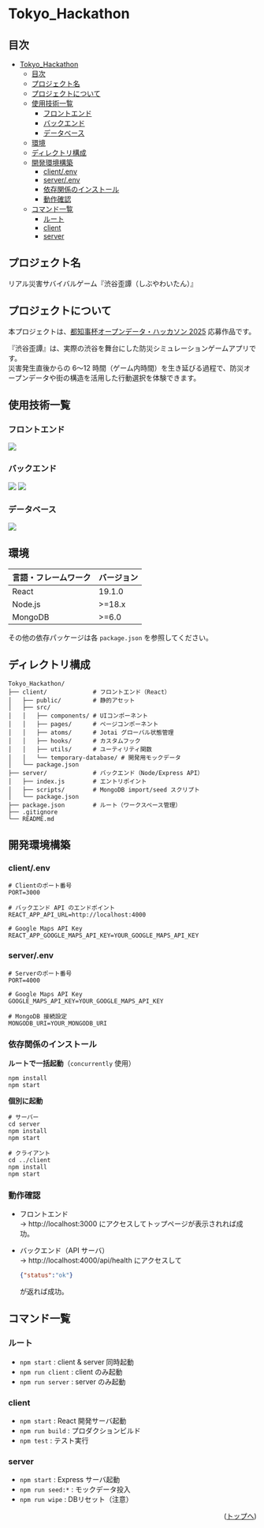 # Tokyo_Hackathon

<div id="top"></div>

## 目次
- [Tokyo\_Hackathon](#tokyo_hackathon)
  - [目次](#目次)
  - [プロジェクト名](#プロジェクト名)
  - [プロジェクトについて](#プロジェクトについて)
  - [使用技術一覧](#使用技術一覧)
    - [フロントエンド](#フロントエンド)
    - [バックエンド](#バックエンド)
    - [データベース](#データベース)
  - [環境](#環境)
  - [ディレクトリ構成](#ディレクトリ構成)
  - [開発環境構築](#開発環境構築)
    - [client/.env](#clientenv)
    - [server/.env](#serverenv)
    - [依存関係のインストール](#依存関係のインストール)
    - [動作確認](#動作確認)
  - [コマンド一覧](#コマンド一覧)
    - [ルート](#ルート)
    - [client](#client)
    - [server](#server)

## プロジェクト名
リアル災害サバイバルゲーム『渋谷歪譚（しぶやわいたん）』

## プロジェクトについて
本プロジェクトは、[都知事杯オープンデータ・ハッカソン 2025](https://odhackathon.metro.tokyo.lg.jp/) 応募作品です。  

『渋谷歪譚』は、実際の渋谷を舞台にした防災シミュレーションゲームアプリです。  
災害発生直後からの 6〜12 時間（ゲーム内時間）を生き延びる過程で、防災オープンデータや街の構造を活用した行動選択を体験できます。  

## 使用技術一覧

### フロントエンド
<p style="display: inline">
<img src="https://img.shields.io/badge/-React-20232A.svg?logo=react&style=for-the-badge&logoColor=61DAFB">
</p>

### バックエンド
<p style="display: inline">
<img src="https://img.shields.io/badge/-Node.js-339933.svg?logo=node.js&style=for-the-badge&logoColor=white">
<img src="https://img.shields.io/badge/-Express-000000.svg?logo=express&style=for-the-badge&logoColor=white">
</p>

### データベース
<p style="display: inline">
<img src="https://img.shields.io/badge/-MongoDB-47A248.svg?logo=mongodb&style=for-the-badge&logoColor=white">
</p>


## 環境

| 言語・フレームワーク  | バージョン |
| --------------------- | ---------- |
| React                 | 19.1.0     |
| Node.js               | >=18.x     |
| MongoDB               | >=6.0      |

その他の依存パッケージは各 `package.json` を参照してください。  

## ディレクトリ構成

```
Tokyo_Hackathon/
├── client/             # フロントエンド（React）
│   ├── public/         # 静的アセット
│   ├── src/
│   │   ├── components/ # UIコンポーネント
│   │   ├── pages/      # ページコンポーネント
│   │   ├── atoms/      # Jotai グローバル状態管理
│   │   ├── hooks/      # カスタムフック
│   │   ├── utils/      # ユーティリティ関数
│   │   └── temporary-database/ # 開発用モックデータ
│   └── package.json
├── server/             # バックエンド（Node/Express API）
│   ├── index.js        # エントリポイント
│   ├── scripts/        # MongoDB import/seed スクリプト
│   └── package.json
├── package.json        # ルート（ワークスペース管理）
├── .gitignore
└── README.md
```

## 開発環境構築

### client/.env
```
# Clientのポート番号
PORT=3000

# バックエンド API のエンドポイント
REACT_APP_API_URL=http://localhost:4000

# Google Maps API Key
REACT_APP_GOOGLE_MAPS_API_KEY=YOUR_GOOGLE_MAPS_API_KEY
```

### server/.env
```
# Serverのポート番号
PORT=4000

# Google Maps API Key
GOOGLE_MAPS_API_KEY=YOUR_GOOGLE_MAPS_API_KEY

# MongoDB 接続設定
MONGODB_URI=YOUR_MONGODB_URI
```

### 依存関係のインストール

**ルートで一括起動**（`concurrently` 使用）  
```
npm install
npm start
```

**個別に起動**  
```
# サーバー
cd server
npm install
npm start

# クライアント
cd ../client
npm install
npm start
```

### 動作確認

- フロントエンド  
  → http://localhost:3000 にアクセスしてトップページが表示されれば成功。  

- バックエンド（API サーバ）  
  → http://localhost:4000/api/health にアクセスして  
  ```json
  {"status":"ok"}
  ```  
  が返れば成功。  


## コマンド一覧

### ルート
- `npm start` : client & server 同時起動  
- `npm run client` : client のみ起動  
- `npm run server` : server のみ起動  

### client
- `npm start` : React 開発サーバ起動  
- `npm run build` : プロダクションビルド  
- `npm test` : テスト実行  

### server
- `npm start` : Express サーバ起動  
- `npm run seed:*` : モックデータ投入  
- `npm run wipe` : DBリセット（注意）  

<p align="right">(<a href="#top">トップへ</a>)</p>

